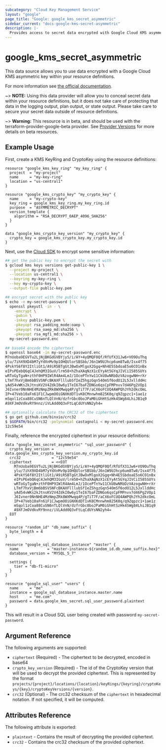 ```yaml
---
subcategory: "Cloud Key Management Service"
layout: "google"
page_title: "Google: google_kms_secret_asymmetric"
sidebar_current: "docs-google-kms-secret-asymmetric"
description: |-
  Provides access to secret data encrypted with Google Cloud KMS asymmetric key
---
```


# google\_kms\_secret\_asymmetric

This data source allows you to use data encrypted with a Google Cloud KMS asymmetric key
within your resource definitions.

For more information see
[the official documentation](https://cloud.google.com/kms/docs/encrypt-decrypt-rsa).

~> **NOTE:** Using this data provider will allow you to conceal secret data within your
resource definitions, but it does not take care of protecting that data in the
logging output, plan output, or state output.  Please take care to secure your secret
data outside of resource definitions.

~> **Warning:** This resource is in beta, and should be used with the terraform-provider-google-beta provider.
See [Provider Versions](https://terraform.io/docs/providers/google/guides/provider_versions.html) for more details on beta resources.

## Example Usage

First, create a KMS KeyRing and CryptoKey using the resource definitions:

```hcl
resource "google_kms_key_ring" "my_key_ring" {
  project  = "my-project"
  name     = "my-key-ring"
  location = "us-central1"
}

resource "google_kms_crypto_key" "my_crypto_key" {
  name     = "my-crypto-key"
  key_ring = google_kms_key_ring.my_key_ring.id
  purpose  = "ASYMMETRIC_DECRYPT"
  version_template {
    algorithm = "RSA_DECRYPT_OAEP_4096_SHA256"
  }
}

data "google_kms_crypto_key_version" "my_crypto_key" {
  crypto_key = google_kms_crypto_key.my_crypto_key.id
}
```

Next, use the [Cloud SDK](https://cloud.google.com/kms/docs/encrypt-decrypt-rsa#kms-encrypt-asymmetric-cli) to encrypt 
some sensitive information:

```bash
## get the public key to encrypt the secret with
$ gcloud kms keys versions get-public-key 1 \
  --project my-project \
  --location us-central1 \
  --keyring my-key-ring \
  --key my-crypto-key \
  --output-file public-key.pem

## encrypt secret with the public key
$ echo -n my-secret-password | \
  openssl pkeyutl -in - \
    -encrypt \
    -pubin \
    -inkey public-key.pem \
    -pkeyopt rsa_padding_mode:oaep \
    -pkeyopt rsa_oaep_md:sha256 \
    -pkeyopt rsa_mgf1_md:sha256 > \
  my-secret-password.enc
  
## base64 encode the ciphertext  
$ openssl base64 -in my-secret-password.enc
M7nUoba9EGVTu2LjNjBKGdGVBYjyS/i/AY+4yQMQF0Qf/RfUfX31Jw6+VO9OuThq
ylu/7ihX9XD4bM7yYdXnMv9p1OHQUlorSBSbb/J6n1W9UJhcp6um8Tw8/Isx4f75
4PskYS6f8Y2ItliGt1/A9iR5BTgGtJBwOxMlgoX2Ggq+Nh4E5SbdoaE5o6CO1nBx
eIPsPEebQ6qC4JehQM3IGuV/lrm58+hZhaXAqNzX1cEYyAt5GYqJIVCiI585SUYs
wRToGyTgaN+zthF0HP9IWlR4Am4LmJ/1OcePTnYw11CkU8wNRbDzVAzogwNH+rXr
LTmf7hxVjBm6bBSVSNFcBKAXFlllubSfIeZ5hgzGqn54OmSf6odO12L5JxllddHc
yAd54vWKs2kJtnsKV2V4ZdkI0w6y1TeI67baFZDNGo6qsCpFMPnvv7d46Pg2VOp1
J6Ivner0NnNHE4MzNmpZRk8WXMwqq4P/gTiT7F/aCX6oFCUQ4AWPQhJYh2dkcOmL
IP+47Veb10aFn61F1CJwpmOOiGNXKdDT1vK8CMnnwhm825K0q/q9Zqpzc1+1ae1z
mSqol1zCoa88CuSN6nTLQlVnN/dzfrGbc0boJPaM0iGhHtSzHk4SWg84LhiJB1q9
A9XFJmOVdkvRY9nnz/iVLAdd0Q3vFtLqCdUYsNN2yh4=

## optionally calculate the CRC32 of the ciphertext
$ go get github.com/binxio/crc32 
$ $GOPATH/bin/crc32 -polynomial castagnoli < my-secret-password.enc
12c59e54
```

Finally, reference the encrypted ciphertext in your resource definitions:

```hcl
data "google_kms_secret_asymmetric" "sql_user_password" {
  crypto_key_version = data.google_kms_crypto_key_version.my_crypto_key.id
  crc32              = "12c59e54"
  ciphertext         = <<EOT
    M7nUoba9EGVTu2LjNjBKGdGVBYjyS/i/AY+4yQMQF0Qf/RfUfX31Jw6+VO9OuThq
    ylu/7ihX9XD4bM7yYdXnMv9p1OHQUlorSBSbb/J6n1W9UJhcp6um8Tw8/Isx4f75
    4PskYS6f8Y2ItliGt1/A9iR5BTgGtJBwOxMlgoX2Ggq+Nh4E5SbdoaE5o6CO1nBx
    eIPsPEebQ6qC4JehQM3IGuV/lrm58+hZhaXAqNzX1cEYyAt5GYqJIVCiI585SUYs
    wRToGyTgaN+zthF0HP9IWlR4Am4LmJ/1OcePTnYw11CkU8wNRbDzVAzogwNH+rXr
    LTmf7hxVjBm6bBSVSNFcBKAXFlllubSfIeZ5hgzGqn54OmSf6odO12L5JxllddHc
    yAd54vWKs2kJtnsKV2V4ZdkI0w6y1TeI67baFZDNGo6qsCpFMPnvv7d46Pg2VOp1
    J6Ivner0NnNHE4MzNmpZRk8WXMwqq4P/gTiT7F/aCX6oFCUQ4AWPQhJYh2dkcOmL
    IP+47Veb10aFn61F1CJwpmOOiGNXKdDT1vK8CMnnwhm825K0q/q9Zqpzc1+1ae1z
    mSqol1zCoa88CuSN6nTLQlVnN/dzfrGbc0boJPaM0iGhHtSzHk4SWg84LhiJB1q9
    A9XFJmOVdkvRY9nnz/iVLAdd0Q3vFtLqCdUYsNN2yh4=
  EOT
}

resource "random_id" "db_name_suffix" {
  byte_length = 4
}

resource "google_sql_database_instance" "master" {
  name             = "master-instance-${random_id.db_name_suffix.hex}"
  database_version = "MYSQL_5_7"
  
  settings {
    tier = "db-f1-micro"
  }
}

resource "google_sql_user" "users" {
  name     = "me"
  instance = google_sql_database_instance.master.name
  host     = "me.com"
  password = data.google_kms_secret.sql_user_password.plaintext
}
```

This will result in a Cloud SQL user being created with password `my-secret-password`.

## Argument Reference

The following arguments are supported:

* `ciphertext` (Required) - The ciphertext to be decrypted, encoded in base64
* `crypto_key_version` (Required) - The id of the CryptoKey version that will be used to
  decrypt the provided ciphertext. This is represented by the format
  `projects/{project}/locations/{location}/keyRings/{keyring}/cryptoKeys/{key}/cryptoKeyVersions/{version}`.
* `crc32` (Optional) - The crc32 checksum of the `ciphertext` in hexadecimal notation. If not specified, it will be computed.

## Attributes Reference

The following attribute is exported:

* `plaintext` - Contains the result of decrypting the provided ciphertext.
* `crc32` - Contains the crc32 checksum of the provided ciphertext.
